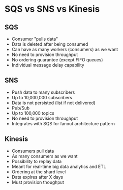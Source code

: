 # SQS vs SNS vs Kinesis

## SQS

- Consumer "pulls data"
- Data is deleted after being consumed
- Can have as many workers (consumers) as we want
- No need to provision throughput
- No ordering guarantee (except FIFO queues)
- Individual message delay capability

## SNS

- Push data to many subscribers
- Up to 10,000,000 subscribers
- Data is not persisted (list if not delivered)
- Pub/Sub
- Up to 100,000 topics
- No need to provision throughput
- Integrates with SQS for fanout architecture pattern

## Kinesis

- Consumers pull data
- As many consumers as we want
- Possibility to replay data
- Meant for real-time big data analytics and ETL
- Ordering at the shard level
- Data expires after X days
- Must provision thoughput